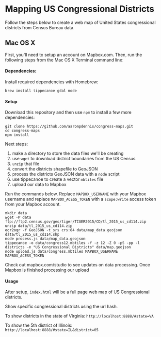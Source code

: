 # Mapping US Congressional Districts

Follow the steps below to create a web map of United States congressional districts from Census Bureau data.

## Mac OS X

First, you'll need to setup an account on Mapbox.com. Then, run the following steps from the Mac OS X Terminal command line:

#### Dependencies:

Install required dependencies with Homebrew:

```
brew install tippecanoe gdal node
```

#### Setup

Download this repository and then use `npm` to install a few more dependencies:

```
git clone https://github.com/aaronpdennis/congress-maps.git
cd congress-maps
npm install
```

Next steps: 

1. make a directory to store the data files we'll be creating
2. use `wget` to download district boundaries from the US Census
3. `unzip` that file
4. convert the districts shapefile to GeoJSON
5. process the districts GeoJSON data with a `node` script
6. use tippecanoe to create a vector `mbtiles` file
7. upload our data to Mapbox

Run the commands below. Replace `MAPBOX_USERNAME` with your Mapbox username and replace `MAPBOX_ACESS_TOKEN` with a `scope:write` access token from your Mapbox account.

```
mkdir data
wget -P data ftp://ftp2.census.gov/geo/tiger/TIGER2015/CD/tl_2015_us_cd114.zip
unzip data/tl_2015_us_cd114.zip
ogr2ogr -f GeoJSON -t_srs crs:84 data/map_data.geojson data/tl_2015_us_cd114.shp
node process.js data/map_data.geojson
tippecanoe -o data/congress12.mbtiles -f -z 12 -Z 0 -pS -pp -l districts -n "US Congressional Districts" data/map.geojson
node upload.js data/congress.mbtiles MAPBOX_USERNAME MAPBOX_ACESS_TOKEN
```

Check out mapbox.com/studio to see updates on data processing. Once Mapbox is finished processing our upload

#### Usage

After setup, `index.html` will be a full page web map of US Congressional districts.

Show specific congressional districts using the url hash.

To show districts in the state of Virginia: `http://localhost:8888/#state=VA`

To show the 5th district of Illinois: `http://localhost:8888/#state=IL&district=05`
